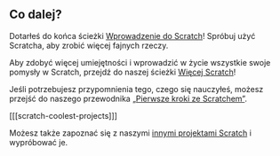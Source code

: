 ## Co dalej?

Dotarłeś do końca ścieżki [Wprowadzenie do Scratch](https://projects.raspberrypi.org/en/pathways/scratch-intro)! Spróbuj użyć Scratcha, aby zrobić więcej fajnych rzeczy.

Aby zdobyć więcej umiejętności i wprowadzić w życie wszystkie swoje pomysły w Scratch, przejdź do naszej ścieżki [Więcej Scratch](https://projects.raspberrypi.org/en/pathways/more-scratch)!

Jeśli potrzebujesz przypomnienia tego, czego się nauczyłeś, możesz przejść do naszego przewodnika [„Pierwsze kroki ze Scratchem”](https://projects.raspberrypi.org/en/projects/getting-started-scratch).

[[[scratch-coolest-projects]]]

Możesz także zapoznać się z naszymi [innymi projektami Scratch](https://projects.raspberrypi.org/en/projects?software%5B%5D=scratch&curriculum%5B%5D=%201) i wypróbować je.

